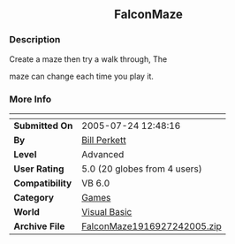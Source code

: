 ﻿<div align="center">

## FalconMaze


</div>

### Description

Create a maze then try a walk through, The

maze can change each time you play it.
 
### More Info
 


<span>             |<span>
---                |---
**Submitted On**   |2005-07-24 12:48:16
**By**             |[Bill Perkett](https://github.com/Planet-Source-Code/PSCIndex/blob/master/ByAuthor/bill-perkett.md)
**Level**          |Advanced
**User Rating**    |5.0 (20 globes from 4 users)
**Compatibility**  |VB 6\.0
**Category**       |[Games](https://github.com/Planet-Source-Code/PSCIndex/blob/master/ByCategory/games__1-38.md)
**World**          |[Visual Basic](https://github.com/Planet-Source-Code/PSCIndex/blob/master/ByWorld/visual-basic.md)
**Archive File**   |[FalconMaze1916927242005\.zip](https://github.com/Planet-Source-Code/bill-perkett-falconmaze__1-61881/archive/master.zip)








